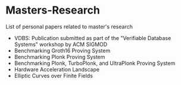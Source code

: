 # Masters-Research
List of personal papers related to master's research

- VDBS: Publication submitted as part of the "Verifiable Database Systems" workshop by ACM SIGMOD
- Benchmarking Groth16 Proving System
- Benchmarking Plonk Proving System
- Benchmarking Plonk, TurboPlonk, and UltraPlonk Proving System
- Hardware Acceleration Landscape
- Elliptic Curves over Finite Fields
